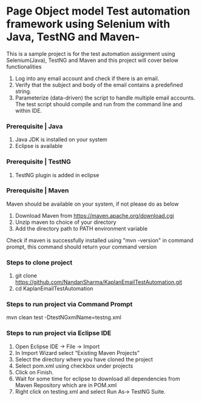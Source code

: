 # Page Object model Test automation framework using Selenium with Java, TestNG and Maven-
This is a sample project is for the test automation assignment using Selenium(Java), TestNG and Maven and this project will cover below functionalities 

1. Log into any email account and check if there is an email.
2. Verify that the subject and body of the email contains a predefined string.
3. Parameterize (data-driven) the script to handle multiple email accounts.
The test script should compile and run from the command line and within IDE.

### Prerequisite | Java
1. Java JDK is installed on your system
2. Eclipse is available

### Prerequisite | TestNG
1. TestNG plugin is added in eclipse

### Prerequisite | Maven
Maven should be available on your system, if not please do as below
1. Download Maven from https://maven.apache.org/download.cgi
2. Unzip maven to choice of your directory
3. Add the directory path to PATH environment variable

Check if maven is successfully installed using "mvn -version" in command prompt, this command should return your command version

### Steps to clone project
1. git clone https://github.com/NandanSharma/KaplanEmailTestAutomation.git
2. cd KaplanEmailTestAutomation

### Steps to run project via Command Prompt
mvn clean test -DtestNGxmlName=testng.xml

### Steps to run project via Eclipse IDE 
1.	Open Eclipse IDE -> File -> Import
2.	In Import Wizard select “Existing Maven Projects”
3.	Select the directory where you have cloned the project
4.	Select pom.xml using checkbox under projects
5.	Click on Finish.
6.	Wait for some time for eclipse to download all dependencies from Maven Repository which are in POM.xml 
7.	Right click on testing.xml and select Run As-> TestNG Suite.

